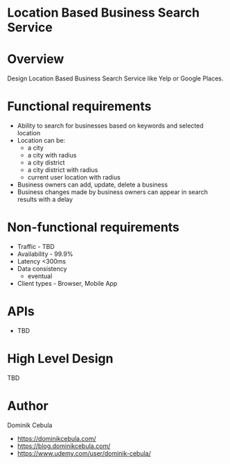 # Location Based Business Search Service

# Overview

Design Location Based Business Search Service like Yelp or Google Places.

# Functional requirements

* Ability to search for businesses based on keywords and selected location
* Location can be:
  * a city
  * a city with radius
  * a city district
  * a city district with radius
  * current user location with radius
* Business owners can add, update, delete a business
* Business changes made by business owners can appear in search results with a delay

# Non-functional requirements

* Traffic - TBD
* Availability - 99.9%
* Latency <300ms
* Data consistency
  * eventual
* Client types - Browser, Mobile App

# APIs

* TBD

# High Level Design

TBD

# Author

Dominik Cebula

* https://dominikcebula.com/
* https://blog.dominikcebula.com/
* https://www.udemy.com/user/dominik-cebula/
